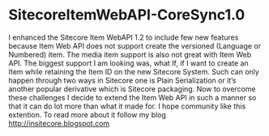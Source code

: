 # SitecoreItemWebAPI-CoreSync1.0
I enhanced the Sitecore Item WebAPI 1.2 to include few new features because Item Web API does not support create the versioned (Language or Numbered) item. The media item support is also not great with Item Web API. The biggest support I am looking was, what If, if I want to create an Item while retaining the Item ID on the new Sitecore System. Such can only happen through two ways in Sitecore one is Plain Serialization or it’s another popular derivative which is Sitecore packaging.
Now to overcome these challenges I decide to extend the Item Web API in such a manner so that it can do lot more than what it made for. I hope community like this extention.
To read more about it follow my blog http://insitecore.blogspot.com 
